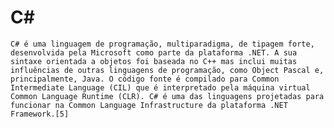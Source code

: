 # C#
    
    C# é uma linguagem de programação, multiparadigma, de tipagem forte, desenvolvida pela Microsoft como parte da plataforma .NET. A sua sintaxe orientada a objetos foi baseada no C++ mas inclui muitas influências de outras linguagens de programação, como Object Pascal e, principalmente, Java. O código fonte é compilado para Common Intermediate Language (CIL) que é interpretado pela máquina virtual Common Language Runtime (CLR). C# é uma das linguagens projetadas para funcionar na Common Language Infrastructure da plataforma .NET Framework.[5]

